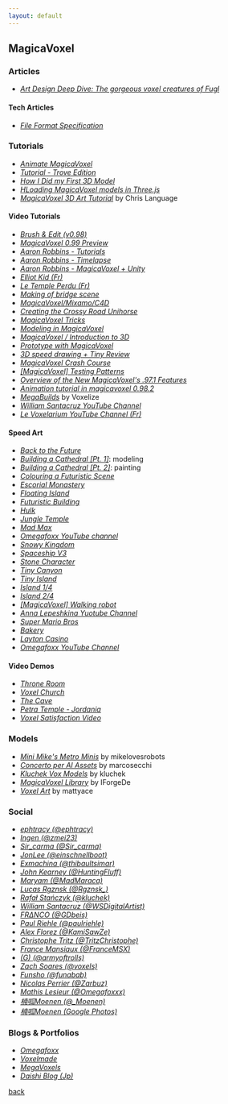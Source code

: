 ```yaml
---
layout: default
---
```


## MagicaVoxel

### Articles

* _[Art Design Deep Dive: The gorgeous voxel creatures of Fugl](https://www.gamasutra.com/view/news/342524/Art_Design_Deep_Dive_The_gorgeous_voxel_creatures_of_Fugl.php)_

#### Tech Articles

* _[File Format Specification](https://github.com/ephtracy/voxel-model/blob/master/MagicaVoxel-file-format-vox.txt)_

### Tutorials

* _[Animate MagicaVoxel](http://drinkdecaf.com/magicavoxel_animate)_
* _[Tutorial - Trove Edition](https://ritztales.wordpress.com/2014/07/18/magicavoxel-tutorial-trove-edition/)_
* _[How I Did my First 3D Model](https://medium.com/@Tiagojdferreira/how-i-did-my-first-3d-model-magicavoxel-tutorial-6273319486e6)_
* _[HLoading MagicaVoxel models in Three.js](https://luciopaiva.com/magicavoxel-threejs-howto/)_
* _[MagicaVoxel 3D Art Tutorial](https://www.raywenderlich.com/375-magicavoxel-3d-art-tutorial)_ by Chris Language

#### Video Tutorials

* _[Brush & Edit (v0.98)](https://www.youtube.com/watch?v=d_WymsNdRBA)_
* _[MagicaVoxel 0.99 Preview](https://www.youtube.com/watch?v=9NG7cFc-ddQ)_
* _[Aaron Robbins - Tutorials](https://www.youtube.com/playlist?list=PLHtmobOgsDvlikllA1MBk7pk_DWlmtR_S)_
* _[Aaron Robbins - Timelapse](https://www.youtube.com/watch?v=vlVsrgcV4bM&list=PLHtmobOgsDvk3roGAV-WJ6HL3d33o5gci)_
* _[Aaron Robbins - MagicaVoxel + Unity](https://www.youtube.com/watch?v=p1a-NlfeMIA&list=PLHtmobOgsDvkcPzGyQTPLCvtEs0XDafx6)_
* _[Elliot Kid (Fr)](https://www.youtube.com/playlist?list=PLYmCMg3QL20-jQNEyAAmKjGteZDxVesmy)_
* _[Le Temple Perdu (Fr)](https://www.youtube.com/watch?v=bdROMzu3gw0)_
* _[Making of bridge scene](https://www.youtube.com/watch?v=zoj2AkXe94g)_
* _[MagicaVoxel/Mixamo/C4D](https://www.youtube.com/watch?v=URTGCZtuCcc)_
* _[Creating the Crossy Road Unihorse](https://www.youtube.com/watch?v=u6q_CWQNyek)_
* _[MagicaVoxel Tricks](https://www.youtube.com/watch?v=Yb1RJLhz0kE)_
* _[Modeling in MagicaVoxel](https://www.youtube.com/watch?v=9f57Y_xZ3ao)_
* _[MagicaVoxel / Introduction to 3D](https://www.youtube.com/watch?v=VLPlgJnplL4)_
* _[Prototype with MagicaVoxel](https://www.youtube.com/watch?v=ZxYVJ52_wlI)_
* _[3D speed drawing + Tiny Review](https://www.youtube.com/watch?v=Oh_pkLHVW8o)_
* _[MagicaVoxel Crash Course](https://www.youtube.com/watch?v=uymtWch5RCA)_
* _[[MagicaVoxel] Testing Patterns](https://www.youtube.com/watch?v=9Km8ouDV7zA)_
* _[Overview of the New MagicaVoxel's .97.1 Features](https://www.youtube.com/watch?v=y_4BeMVCkvA)_
* _[Animation tutorial in magicavoxel 0.98.2](https://www.youtube.com/watch?v=bllLWX9xGmY)_
* _[MegaBuilds](https://www.youtube.com/playlist?list=PLUBvJsG9xX8c2f1l2dD1LKDXjGk29taoQ)_ by Voxelize
* _[William Santacruz YouTube Channel](https://www.youtube.com/channel/UCfNyESJTDoZ6POPSo0AAC0g/videos)_
* _[Le Voxelarium YouTube Channel (Fr)](https://www.youtube.com/channel/UCfz11eLtqBgcAb8F2vttEmA)_

#### Speed Art

* _[Back to the Future](https://www.youtube.com/watch?v=Rvhfi7eEbB4)_
* _[Building a Cathedral [Pt. 1]](https://www.youtube.com/watch?v=czqohAi9CcA)_: modeling
* _[Building a Cathedral [Pt. 2]](https://www.youtube.com/watch?v=WFHU0Vx1gWw)_: painting
* _[Colouring a Futuristic Scene](https://www.youtube.com/watch?v=msi69zgJNx8)_
* _[Escorial Monastery](https://www.youtube.com/watch?v=kdH1nnh711w)_
* _[Floating Island](https://www.youtube.com/watch?v=cTUjnG2Frvo)_
* _[Futuristic Building](https://www.youtube.com/watch?v=cAj2h1E_yJ8)_
* _[Hulk](https://www.youtube.com/watch?v=mp1seUAtXVg)_
* _[Jungle Temple](https://www.youtube.com/watch?v=kLBfza0yRzU)_
* _[Mad Max](https://www.youtube.com/watch?v=SQZTlrHt13M)_
* _[Omegafoxx YouTube channel](https://www.youtube.com/watch?v=KTScM_0jEdk&list=PLK696-uKzkYQgPFlXWzvfhvkDFLFkh3Pv)_
* _[Snowy Kingdom](https://www.youtube.com/watch?v=wWggWncHIJA)_
* _[Spaceship V3](https://www.youtube.com/watch?v=mpI9Bj0DESU)_
* _[Stone Character](https://www.youtube.com/watch?v=WGv37JXKAkg)_
* _[Tiny Canyon](https://www.youtube.com/watch?v=I-VxX0Ks_ZM)_
* _[Tiny Island](https://www.youtube.com/watch?v=OiMWp7Ql7nc)_
* _[Island 1/4](https://www.youtube.com/watch?v=WwG-d7ZxqLk)_
* _[Island 2/4](https://www.youtube.com/watch?v=sN7afJvE1_Q)_
* _[[MagicaVoxel] Walking robot](https://www.youtube.com/watch?v=snY9KDKgzko)_
* _[Anna Lepeshkina Yuotube Channel](https://www.youtube.com/channel/UCOka-ILmhM6DWaxZNNsL4tQ/featured)_
* _[Super Mario Bros](https://www.youtube.com/watch?v=bPtw7L-lV7Y)_
* _[Bakery](https://www.youtube.com/watch?v=ou_nteHaC8Q)_
* _[Layton Casino](https://www.youtube.com/watch?v=6Td7LAnQl40)_
* _[Omegafoxx YouTube Channel](https://www.youtube.com/watch?v=KTScM_0jEdk&list=PLK696-uKzkYQgPFlXWzvfhvkDFLFkh3Pv)_

#### Video Demos

* _[Throne Room](https://www.youtube.com/watch?v=7J0KwhTGreE)_
* _[Voxel Church](https://www.youtube.com/watch?v=X2sllnWOXBo)_
* _[The Cave](https://www.youtube.com/watch?v=wYaRiNOtOLQ)_
* _[Petra Temple - Jordania](https://www.youtube.com/watch?v=GM28jApLRJg)_
* _[Voxel Satisfaction Video](https://www.youtube.com/watch?v=3-c4pGSGmC8)_

### Models

* _[Mini Mike's Metro Minis](https://github.com/mikelovesrobots/mmmm)_ by mikelovesrobots
* _[Concerto per AI Assets](https://github.com/marcosecchi/naba-2016-workshop-assets)_ by marcosecchi
* _[Kluchek Vox Models](https://github.com/kluchek/vox-models)_ by kluchek
* _[MagicaVoxel Library](https://github.com/IForgeDe/MagicaVoxelLibrary)_ by IForgeDe
* _[Voxel Art](https://github.com/mattyace/voxel-art)_ by mattyace

### Social

* _[ephtracy (@ephtracy)](https://twitter.com/ephtracy)_
* _[Ingen (@zmei23)](https://twitter.com/zmei23)_
* _[Sir_carma (@Sir_carma)](https://twitter.com/Sir_carma)_
* _[JonLee (@einschnellboot)](https://twitter.com/einschnellboot)_
* _[Exmachina (@thibaultsimar)](https://twitter.com/thibaultsimar)_
* _[John Kearney (@HuntingFluff)](https://twitter.com/HuntingFluff)_
* _[Maryam (@MadMaraca)](https://twitter.com/MadMaraca)_
* _[Lucas Rgznsk (@Rgznsk_)](https://twitter.com/Rgznsk_)_
* _[Rafał Stańczyk (@kluchek)](https://twitter.com/kluchek)_
* _[William Santacruz (@WSDigitalArtist)](https://twitter.com/WSDigitalArtist)_
* _[FRΔNCO (@GDbeis)](https://twitter.com/GDbeis)_
* _[Paul Riehle (@paulriehle)](https://twitter.com/paulriehle)_
* _[Alex Florez (@KamiSawZe)](https://twitter.com/KamiSawZe)_
* _[Christophe Tritz (@TritzChristophe)](https://twitter.com/TritzChristophe)_
* _[France Mansiaux (@FranceMSX)](https://twitter.com/FranceMSX)_
* _[(G) (@armyoftrolls)](https://twitter.com/armyoftrolls)_
* _[Zach Soares (@voxels)](https://twitter.com/voxels)_
* _[Funsho (@funabab)](https://twitter.com/funabab)_
* _[Nicolas Perrier (@Zarbuz)](https://twitter.com/Zarbuz)_
* _[Mathis Lesieur (@Omegafoxxx)](https://twitter.com/Omegafoxxx)_
* _[楠呱Moenen (@_Moenen)](https://twitter.com/_Moenen)_
* _[楠呱Moenen (Google Photos)](https://photos.google.com/share/AF1QipP6uOWkcfqbGh268HLv99CYOZHT36bHSdrL_bX21Yt_zzMtscG_qMHtqmQZ11sb7Q?key=QnNUQmRSLWlRd3ViT1VrYVhJaHlYWTBtYmRNc1lR)_

### Blogs & Portfolios

* _[Omegafoxx](https://www.omegafoxx.com/)_
* _[Voxelmade](http://www.voxelmade.com/)_
* _[MegaVoxels](https://www.megavoxels.com/p/home.html)_
* _[Daishi Blog (Jp)](http://github.dev7.jp/b/tags/MagicaVoxel/)_

[back](../)
